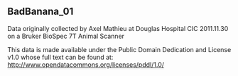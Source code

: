 BadBanana_01
------------
Data originally collected by Axel Mathieu at Douglas Hospital CIC 2011.11.30 on a Bruker BioSpec 7T Animal Scanner

This data is made available under the Public Domain Dedication and License v1.0 whose full text can be found at: http://www.opendatacommons.org/licenses/pddl/1.0/
